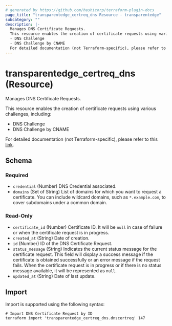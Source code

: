 ```yaml
---
# generated by https://github.com/hashicorp/terraform-plugin-docs
page_title: "transparentedge_certreq_dns Resource - transparentedge"
subcategory: ""
description: |-
  Manages DNS Certificate Requests.
  This resource enables the creation of certificate requests using various challenges, including:
  - DNS Challenge
  - DNS Challenge by CNAME
  For detailed documentation (not Terraform-specific), please refer to this link https://docs.transparentedge.eu/getting-started/dashboard/auto-provisioning/ssl.
---
```


# transparentedge_certreq_dns (Resource)

Manages DNS Certificate Requests.

This resource enables the creation of certificate requests using various challenges, including:
- DNS Challenge
- DNS Challenge by CNAME

For detailed documentation (not Terraform-specific), please refer to this [link](https://docs.transparentedge.eu/getting-started/dashboard/auto-provisioning/ssl).



<!-- schema generated by tfplugindocs -->
## Schema

### Required

- `credential` (Number) DNS Credential associated.
- `domains` (Set of String) List of domains for which you want to request a certificate. You can include wildcard domains, such as `*.example.com`, to cover subdomains under a common domain.

### Read-Only

- `certificate_id` (Number) Certificate ID. It will be `null` in case of failure or when the certificate request is in progress.
- `created_at` (String) Date of creation.
- `id` (Number) ID of the DNS Certificate Request.
- `status_message` (String) Indicates the current status message for the certificate request. This field will display a success message if the certificate is obtained successfully or an error message if the request fails. When the certificate request is in progress or if there is no status message available, it will be represented as `null`.
- `updated_at` (String) Date of last update.

## Import

Import is supported using the following syntax:

```shell
# Import DNS Certificate Request by ID
terraform import 'transparentedge_certreq_dns.dnscertreq' 147
```
